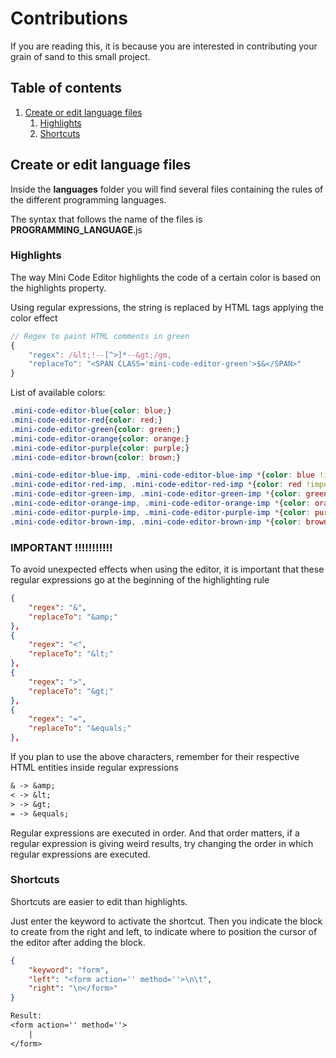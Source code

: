 # Contributions

If you are reading this, it is because you are interested in contributing your grain of sand to this small project.

## Table of contents
1.  [Create or edit language files](#create-or-edit-language-files)
    1. [Highlights](#highlights)
    1. [Shortcuts](#shortcuts)

## Create or edit language files

Inside the **languages** folder you will find several files containing the rules of the different programming languages.


The syntax that follows the name of the files is **PROGRAMMING_LANGUAGE**.js

### Highlights
The way Mini Code Editor highlights the code of a certain color is based on the highlights property.

Using regular expressions, the string is replaced by HTML tags applying the color effect

```js
// Regex to paint HTML comments in green
{
    "regex": /&lt;!--[^>]*--&gt;/gm,
    "replaceTo": "<SPAN CLASS='mini-code-editor-green'>$&</SPAN>"
}
```

List of available colors:
```css
.mini-code-editor-blue{color: blue;}
.mini-code-editor-red{color: red;}
.mini-code-editor-green{color: green;}
.mini-code-editor-orange{color: orange;}
.mini-code-editor-purple{color: purple;}
.mini-code-editor-brown{color: brown;}

.mini-code-editor-blue-imp, .mini-code-editor-blue-imp *{color: blue !important;}
.mini-code-editor-red-imp, .mini-code-editor-red-imp *{color: red !important;}
.mini-code-editor-green-imp, .mini-code-editor-green-imp *{color: green !important;}
.mini-code-editor-orange-imp, .mini-code-editor-orange-imp *{color: orange !important;}
.mini-code-editor-purple-imp, .mini-code-editor-purple-imp *{color: purple !important;}
.mini-code-editor-brown-imp, .mini-code-editor-brown-imp *{color: brown !important;}
```

### IMPORTANT !!!!!!!!!!!

To avoid unexpected effects when using the editor, it is important that these regular expressions go at the beginning of the highlighting rule

```json
{
    "regex": "&",
    "replaceTo": "&amp;"
},
{
    "regex": "<",
    "replaceTo": "&lt;"
},
{
    "regex": ">",
    "replaceTo": "&gt;"
},
{
    "regex": "=",
    "replaceTo": "&equals;"
},
```

If you plan to use the above characters, remember for their respective HTML entities inside regular expressions

```txt
& -> &amp;
< -> &lt;
> -> &gt;
= -> &equals;
```

Regular expressions are executed in order. And that order matters, if a regular expression is giving weird results, try changing the order in which regular expressions are executed.

### Shortcuts

Shortcuts are easier to edit than highlights.

Just enter the keyword to activate the shortcut. Then you indicate the block to create from the right and left, to indicate where to position the cursor of the editor after adding the block.

```json
{
    "keyword": "form",
    "left": "<form action='' method=''>\n\t",
    "right": "\n</form>"
}
```

```txt
Result:
<form action='' method=''>
    |
</form>
```
